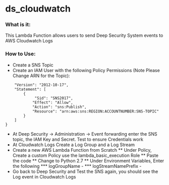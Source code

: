 # ds_cloudwatch
### What is it:
This Lambda Function allows users to send Deep Security System events to AWS Cloudwatch Logs
### How to Use:
* Create a SNS Topic
* Create an IAM User with the following Policy Permissions (Note Please Change ARN for the Topic):
```{
    "Version": "2012-10-17",
    "Statement": [
        {
             "Sid": "SNS2017",
            "Effect": "Allow",
            "Action": "sns:Publish",
            "Resource": "arn:aws:sns:REGION:ACCOUNTNUMBER:SNS-TOPIC"
        }
    ]
}
```
* At Deep Security -> Administration -> Event forwarding enter the SNS topic, the IAM Key and Secret. Test to ensure Credentials work
* At Cloudwatch Logs Create a Log Group and a Log Stream
* Create a new AWS Lambda Function from Scratch
** Under Policy, Create a custom Policy use the lambda_basic_execution Role
** Paste the code
** Change to Python 2.7
** Under Environment Variables, Enter the following
*** logGroupName - 
*** logStreamNamePrefix -
* Go back to Deep Security and Test the SNS again, you should see the Log event in Cloudwatch Logs